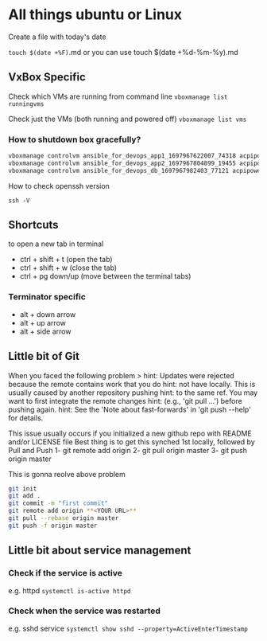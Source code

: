 # All things ubuntu or Linux

Create a file with today's date

`touch $(date +%F)`.md or you can use
touch $(date +%d-%m-%y).md

## VxBox Specific

Check which VMs are running from command line
`vboxmanage list runningvms`

Check just the VMs (both running and powered off)
`vboxmanage list vms`

### How to shutdown box gracefully?

``` bash
vboxmanage controlvm ansible_for_devops_app1_1697967622007_74318 acpipowerbutton
vboxmanage controlvm ansible_for_devops_app2_1697967804899_19455 acpipowerbutton
vboxmanage controlvm ansible_for_devops_db_1697967982403_77121 acpipowerbutton
```

How to check openssh version

`ssh -V`

## Shortcuts

to open a new tab in terminal

- ctrl + shift + t (open the tab)
- ctrl + shift + w (close the tab)
- ctrl + pg down/up (move between the terminal tabs)

### Terminator specific

- alt + down arrow
- alt + up arrow
- alt + side arrow

## Little bit of Git

When you faced the following problem >
hint: Updates were rejected because the remote contains work that you do hint: not have locally. This is usually caused by another repository pushing hint: to the same ref. You may want to first integrate the remote changes hint: (e.g., 'git pull ...') before pushing again. hint: See the 'Note about fast-forwards' in 'git push --help' for details.

This issue usually occurs if you initialized a new github repo with README and/or LICENSE file
Best thing is to get this synched 1st locally, followed by Pull and Push
1- git remote add origin <your repo URL>
2- git pull origin master
3- git push origin master

This is gonna reolve above problem

``` bash
git init
git add .
git commit -m "first commit"
git remote add origin **<YOUR URL>**
git pull --rebase origin master
git push -f origin master
```

## Little bit about service management

### Check if the service is active

e.g. httpd
`systemctl is-active httpd`

### Check when the service was restarted

e.g. sshd service
`systemctl show sshd --property=ActiveEnterTimestamp`
